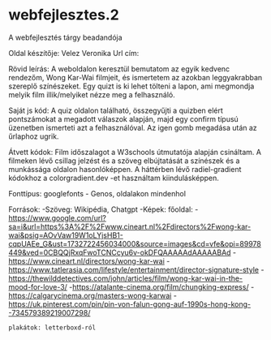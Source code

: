 # webfejlesztes.2
A webfejlesztés tárgy beadandója

Oldal készítője: Velez Veronika
Url cím:

Rövid leírás:  A weboldalon keresztül bemutatom az egyik kedvenc rendezőm, Wong Kar-Wai filmjeit, és ismertetem az azokban leggyakrabban szereplő színészeket. Egy quizt is ki lehet tölteni a lapon, ami megmondja melyik film illik/melyiket nézze meg a felhasználó.

Saját js kód: A quiz oldalon található, összegyűjti a quizben elért pontszámokat a megadott válaszok alapján, majd egy confirm típusú üzenetben ismerteti azt a felhasználóval. Az igen gomb megadása után az űrlaphoz ugrik.

Átvett kódok: Film időszalagot a W3schools útmutatója alapján csináltam.
              A filmeken lévő csillag jelzést és a szöveg elbújtatását a színészek és a munkássága oldalon hasonlóképpen.
              A háttérben lévő radiel-gradient kódokhoz a colorgradient.dev -et használtam kiindulásképpen.
              

Fonttípus: googlefonts - Genos, oldalakon mindenhol


Források:
 -Szöveg: Wikipédia, Chatgpt
 -Képek:
	főoldal:
			-https://www.google.com/url?sa=i&url=https%3A%2F%2Fwww.cineart.nl%2Fdirectors%2Fwong-kar-wai&psig=AOvVaw19W1oLYjsHB1-cqpUAEe_G&ust=1732722456034000&source=images&cd=vfe&opi=89978449&ved=0CBQQjRxqFwoTCNCcyu6v-okDFQAAAAAdAAAAABAd
			-https://www.cineart.nl/directors/wong-kar-wai
			-https://www.tatlerasia.com/lifestyle/entertainment/director-signature-style
			-https://thewilddetectives.com/john/articles/film/wong-kar-wai-in-the-mood-for-love-3/
			-https://atalante-cinema.org/film/chungking-express/
			-https://calgarycinema.org/masters-wong-karwai
			-https://uk.pinterest.com/pin/pin-von-falun-gong-auf-1990s-hong-kong--734579389219007298/
	
	plakátok: letterboxd-ról
			
	
